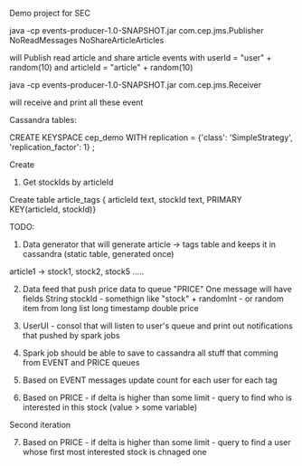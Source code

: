 Demo project for SEC 


java -cp events-producer-1.0-SNAPSHOT.jar com.cep.jms.Publisher NoReadMessages NoShareArticleArticles

will Publish read article and share article events with userId = "user" + random(10) and articleId = "article" + random(10)


java -cp events-producer-1.0-SNAPSHOT.jar com.cep.jms.Receiver

will receive and print all these event



Cassandra tables: 

 CREATE KEYSPACE cep_demo WITH replication = {'class': 'SimpleStrategy', 'replication_factor': 1} ;

Create 

1) Get stockIds by articleId

Create table article_tags {
articleId text,
stockId text,
PRIMARY KEY(articleId, stockId)}

TODO: 

1) Data generator that will generate article -> tags table and keeps it in cassandra (static table, generated once)

article1 -> stock1, stock2, stock5
.....

2) Data feed that push price data to queue "PRICE"
One message will have fields
String stockId  - somethign like "stock" + randomInt - or random item from long list
long timestamp
double price

3) UserUI - consol that will listen to user's queue and print out notifications that pushed by spark jobs 

4) Spark job should be able to save to cassandra all stuff that comming from EVENT and PRICE queues

5) Based on EVENT messages update count for each user for each tag

6) Based on PRICE - if delta is higher than some limit - query to find who is interested in this stock (value > some variable)

Second iteration

7) Based on PRICE - if delta is higher than some limit - query to find a user whose first most interested stock is chnaged one





